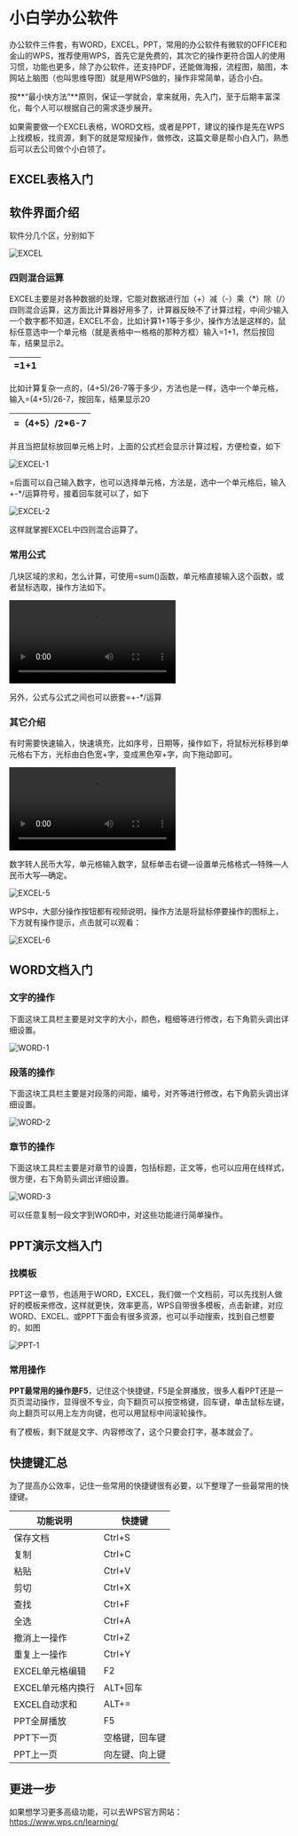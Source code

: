 # 小白学办公软件

办公软件三件套，有WORD，EXCEL，PPT，常用的办公软件有微软的OFFICE和金山的WPS，推荐使用WPS，首先它是免费的，其次它的操作更符合国人的使用习惯，功能也更多，除了办公软件，还支持PDF，还能做海报，流程图，脑图，本网站上脑图（也叫思维导图）就是用WPS做的，操作非常简单，适合小白。

按**“最小快方法”**原则，保证一学就会，拿来就用，先入门，至于后期丰富深化，每个人可以根据自己的需求逐步展开。

如果需要做一个EXCEL表格，WORD文档，或者是PPT，建议的操作是先在WPS上找模板，找资源，剩下的就是常规操作，做修改，这篇文章是帮小白入门，熟悉后可以去公司做个小白领了。

## EXCEL表格入门

## 软件界面介绍

软件分几个区，分别如下

![EXCEL](EXCEL.png)

### 四则混合运算

EXCEL主要是对各种数据的处理，它能对数据进行加（+）减（-）乘（*）除（/）四则混合运算，这方面比计算器好用多了，计算器反映不了计算过程，中间少输入一个数字都不知道，EXCEL不会，比如计算1+1等于多少，操作方法是这样的，鼠标任意选中一个单元格（就是表格中一格格的那种方框）输入=1+1，然后按回车，结果显示2。

| =1+1 |
| ---- |

比如计算复杂一点的，(4+5)/26-7等于多少，方法也是一样，选中一个单元格，输入=(4+5)/26-7，按回车，结果显示20

| =（4+5）/2*6-7 |
| -------------- |

并且当把鼠标放回单元格上时，上面的公式栏会显示计算过程，方便检查，如下

![EXCEL-1](D:\360data\重要数据\桌面\新建文件夹\EXCEL-1.png)

=后面可以自己输入数字，也可以选择单元格，方法是，选中一个单元格后，输入+-*/运算符号，接着回车就可以了，如下

![EXCEL-2](D:\360data\重要数据\桌面\新建文件夹\EXCEL-2.png)

这样就掌握EXCEL中四则混合运算了。

### 常用公式

几块区域的求和，怎么计算，可使用=sum()函数，单元格直接输入这个函数，或者鼠标选取，操作方法如下。

<video src="D:\360data\重要数据\桌面\新建文件夹\EXCEL-3.mp4"></video>

另外，公式与公式之间也可以嵌套=+-*/运算

### 其它介绍

有时需要快速输入，快速填充，比如序号，日期等，操作如下，将鼠标光标移到单元格右下方，光标由白色宽+字，变成黑色窄+字，向下拖动即可。

<video src="D:\360data\重要数据\桌面\新建文件夹\EXCEL-4.mp4"></video>

数字转人民币大写，单元格输入数字，鼠标单击右键—设置单元格格式—特殊—人民币大写—确定。

![EXCEL-5](D:\360data\重要数据\桌面\新建文件夹\EXCEL-5.png)

WPS中，大部分操作按钮都有视频说明，操作方法是将鼠标停要操作的图标上，下方就有操作提示，点击就可以观看：

![EXCEL-6](D:\360data\重要数据\桌面\新建文件夹\EXCEL-6.png)

## WORD文档入门

### 文字的操作

下面这块工具栏主要是对文字的大小，颜色，粗细等进行修改，右下角箭头调出详细设置。

![WORD-1](D:\360data\重要数据\桌面\新建文件夹\WORD-1.png)

### 段落的操作

下面这块工具栏主要是对段落的间距，编号，对齐等进行修改，右下角箭头调出详细设置。

![WORD-2](D:\360data\重要数据\桌面\新建文件夹\WORD-2.png)

### 章节的操作

下面这块工具栏主要是对章节的设置，包括标题，正文等，也可以应用在线样式，很方便，右下角箭头调出详细设置。

![WORD-3](D:\360data\重要数据\桌面\新建文件夹\WORD-3.png)

可以任意复制一段文字到WORD中，对这些功能进行简单操作。

## PPT演示文档入门

### 找模板

PPT这一章节，也适用于WORD，EXCEL，我们做一个文档前，可以先找别人做好的模板来修改，这样就更快，效率更高，WPS自带很多模板，点击新建，对应WORD、EXCEL、或PPT下面会有很多资源，也可以手动搜索，找到自己想要的，如图

![PPT-1](D:\360data\重要数据\桌面\新建文件夹\PPT-1.png)

### 常用操作

**PPT最常用的操作是F5**，记住这个快捷键，F5是全屏播放，很多人看PPT还是一页页混动操作，显得很不专业，向下翻页可以按空格键，回车键，单击鼠标左键，向上翻页可以用上左方向键，也可以用鼠标中间滚轮操作。

有了模板，剩下就是文字、内容修改了，这个只要会打字，基本就会了。

## 快捷键汇总

为了提高办公效率，记住一些常用的快捷键很有必要，以下整理了一些最常用的快捷键。

| 功能说明          | 快捷键         |
| ----------------- | -------------- |
| 保存文档          | Ctrl+S         |
| 复制              | Ctrl+C         |
| 粘贴              | Ctrl+V         |
| 剪切              | Ctrl+X         |
| 查找              | Ctrl+F         |
| 全选              | Ctrl+A         |
| 撤消上一操作      | Ctrl+Z         |
| 重复上一操作      | Ctrl+Y         |
| EXCEL单元格编辑   | F2             |
| EXCEL单元格内换行 | ALT+回车       |
| EXCEL自动求和     | ALT+=          |
| PPT全屏播放       | F5             |
| PPT下一页         | 空格键，回车键 |
| PPT上一页         | 向左键、向上键 |

## 更进一步

如果想学习更多高级功能，可以去WPS官方网站：https://www.wps.cn/learning/

